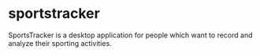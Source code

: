 sportstracker
=============

SportsTracker is a desktop application for people which want to record and analyze their sporting activities.

